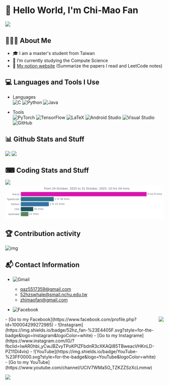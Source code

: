 # 👋 Hello World, I'm Chi-Mao Fan 
![](https://komarev.com/ghpvc/?username=FanChiMao&color=blue&style=flat)  

## 👨🏻‍💻  About Me 
- 🎓 I am a master's student from Taiwan  
- 🌱 I’m currently studying the Compute Science  
- 📘 [My notion website](https://www.notion.so/LeetCode-fb26f4705745445f8c08293c9e3f3298) (Summarize the papers I read and LeetCode notes)    

## 💻  Languages and Tools I Use
- Languages  
  ![C](https://img.shields.io/badge/c-%2300599C.svg?style=for-the-badge&logo=c&logoColor=white) ![Python](https://img.shields.io/badge/python-3670A0?style=for-the-badge&logo=python&logoColor=ffdd54) ![Java](https://img.shields.io/badge/java-%23ED8B00.svg?style=for-the-badge&logo=java&logoColor=white)  

- Tools  
  ![PyTorch](https://img.shields.io/badge/PyTorch-%23EE4C2C.svg?style=for-the-badge&logo=PyTorch&logoColor=white) ![TensorFlow](https://img.shields.io/badge/TensorFlow-%23FF6F00.svg?style=for-the-badge&logo=TensorFlow&logoColor=white) ![LaTeX](https://img.shields.io/badge/latex-%23008080.svg?style=for-the-badge&logo=latex&logoColor=white) ![Android Studio](https://img.shields.io/badge/Android%20Studio-3DDC84.svg?style=for-the-badge&logo=android-studio&logoColor=white) ![Visual Studio](https://img.shields.io/badge/VisualStudio-5C2D91.svg?style=for-the-badge&logo=visual-studio&logoColor=white) ![GitHub](https://img.shields.io/badge/github-%23121011.svg?style=for-the-badge&logo=github&logoColor=white)  


## 📊 Github Stats and Stuff  
<img src="https://github-readme-stats.vercel.app/api?username=FanChiMao&show_icons=true&hide_border=true&&count_private=true&include_all_commits=true" />  
<img src="https://github-readme-stats.vercel.app/api/top-langs/?username=FanChiMao&hide=jupyter%20notebook&hide_border=true&layout=compact" />  

## ⌨ Coding Stats and Stuff  
<div>  
<img height="200em" src="https://media3.giphy.com/media/0p9YX5Io6TTyqr6Amc/giphy.gif?cid=790b761109e27f8a3fe54e0e5d101460b07d0d37d3bd518e&rid=giphy.gif&ct=g" />  
</div>  
<img src="https://github.com/FanChiMao/FanChiMao/blob/main/images/stat.svg" alt="Avinal WakaTime Activity"/>  

## 🏆 Contribution activity  
![img](https://github.com/FanChiMao/FanChiMao/blob/output/github-snake.gif?raw=true)  

## 📬  Contact Information  

- ![Gmail](https://img.shields.io/badge/Gmail-D14836?style=for-the-badge&logo=gmail&logoColor=white)  

  - qaz5517359@gmail.com  
  - 52hzswhale@smail.nchu.edu.tw  
  - zhimaofan@gmail.com  

- ![Facebook](https://img.shields.io/badge/Facebook-%231877F2.svg?style=for-the-badge&logo=Facebook&logoColor=white)  
<img height="200em" src="https://media3.giphy.com/media/jfW2t8GVKovNriahyw/giphy.gif?cid=790b7611f10fcc55799559d7e4a870e542cdcc0b228e0f93&rid=giphy.gif&ct=s" style="float: right;" >  
  - [Go to my Facebook](https://www.facebook.com/profile.php?id=100004299272985)  
- ![Instagram](https://img.shields.io/badge/52hz_fan-%23E4405F.svg?style=for-the-badge&logo=Instagram&logoColor=white)  
  - [Go to my Instagrame](https://www.instagram.com/IG/?fbclid=IwAR0hbi_yCwJBZvyTPoKPlZFbdnR3cXKAQl85TBweacVHKnLD-PZ11Di4vis)  
- ![YouTube](https://img.shields.io/badge/YouTube-%23FF0000.svg?style=for-the-badge&logo=YouTube&logoColor=white)  
  - [Go to my YouTube](https://www.youtube.com/channel/UCIV7WMa5O_TZKZZSzXcLmmw)  

<p>  
<img height="200em" src="https://media3.giphy.com/media/jfW2t8GVKovNriahyw/giphy.gif?cid=790b7611f10fcc55799559d7e4a870e542cdcc0b228e0f93&rid=giphy.gif&ct=s" />  
</p>  
